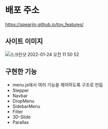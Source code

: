 # 배포 주소
https://spearjin.github.io/toy_features/

## 사이트 이미지
![스크린샷 2022-01-24 오전 11 50 52](https://user-images.githubusercontent.com/87363129/150715160-eafd56fa-c725-4f7b-a3b5-4bdd5285a99a.png)

## 구현한 기능
  * menu.js에서 여러 기능을 제어하도록 구조로 만듬
  * Stepper
  * Navbar
  * DropMenu
  * SidebarMenu
  * Filter
  * 3D-Slide
  * Parallax
